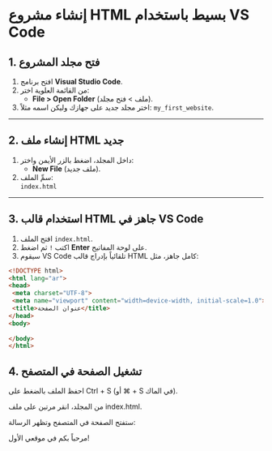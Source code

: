 # إنشاء مشروع HTML بسيط باستخدام VS Code

## 1. فتح مجلد المشروع
1. افتح برنامج **Visual Studio Code**.
2. من القائمة العلوية اختر:
   - **File > Open Folder** (ملف > فتح مجلد).
3. اختر مجلد جديد على جهازك وليكن اسمه مثلاً: `my_first_website`.

---

## 2. إنشاء ملف HTML جديد
1. داخل المجلد، اضغط بالزر الأيمن واختر:
   - **New File** (ملف جديد).
2. سمِّ الملف:  
`index.html`

---

## 3. استخدام قالب HTML جاهز في VS Code
1. افتح الملف `index.html`.
2. اكتب `!` ثم اضغط **Enter** على لوحة المفاتيح.
3. سيقوم VS Code تلقائياً بإدراج قالب HTML كامل جاهز، مثل:

```html
<!DOCTYPE html>
<html lang="ar">
<head>
 <meta charset="UTF-8">
 <meta name="viewport" content="width=device-width, initial-scale=1.0">
 <title>عنوان الصفحة</title>
</head>
<body>
 
</body>
</html>
```
## 4. تشغيل الصفحة في المتصفح

احفظ الملف بالضغط على Ctrl + S (أو ⌘ + S في الماك).

من المجلد، انقر مرتين على ملف index.html.

ستفتح الصفحة في المتصفح وتظهر الرسالة:

مرحباً بكم في موقعي الأول!

